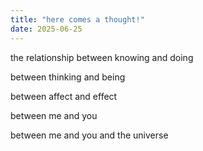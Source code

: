 ```yaml
---
title: "here comes a thought!"
date: 2025-06-25
---
```


the relationship between knowing and doing

between thinking and being

between affect and effect

between me and you

between me and you and the universe

